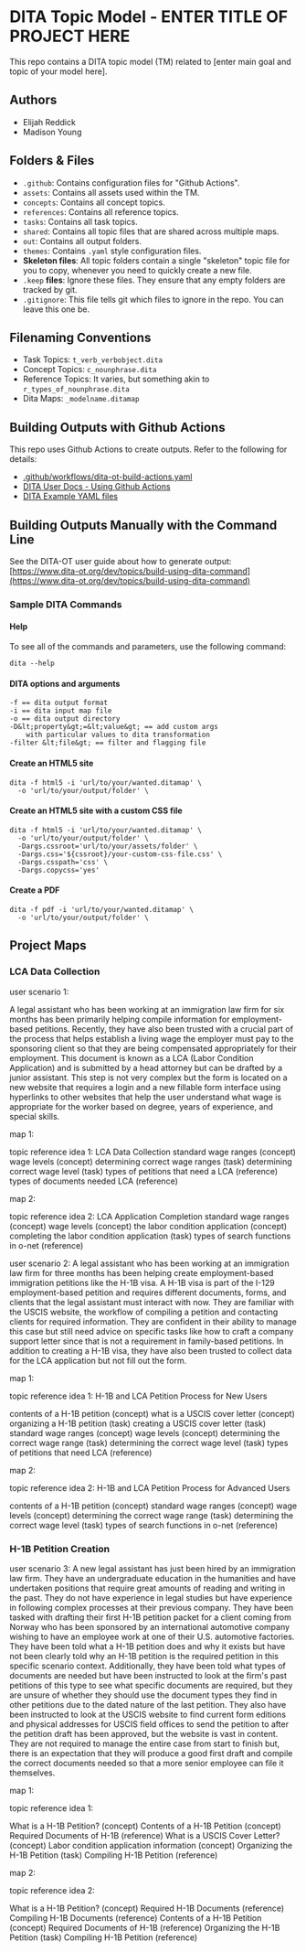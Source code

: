 # DITA Topic Model - ENTER TITLE OF PROJECT HERE

This repo contains a DITA topic model (TM) related to [enter main goal and topic of your model here].

## Authors

- Elijah Reddick
- Madison Young

## Folders &amp; Files

- `.github`: Contains configuration files for "Github Actions".
- `assets`: Contains all assets used within the TM.
- `concepts`: Contains all concept topics.
- `references`: Contains all reference topics.
- `tasks`: Contains all task topics.
- `shared`: Contains all topic files that are shared across multiple maps.
- `out`: Contains all output folders.
- `themes`: Contains `.yaml` style configuration files.
- **Skeleton files**: All topic folders contain a single "skeleton" topic file for you to copy, whenever you need to quickly create a new file.
- `.keep` **files**: Ignore these files. They ensure that any empty folders are tracked by git. 
- `.gitignore`: This file tells git which files to ignore in the repo. You can leave this one be.

## Filenaming Conventions

- Task Topics: `t_verb_verbobject.dita`
- Concept Topics: `c_nounphrase.dita`
- Reference Topics: It varies, but something akin to `r_types_of_nounphrase.dita`
- Dita Maps: `_modelname.ditamap`

## Building Outputs with Github Actions

This repo uses Github Actions to create outputs. Refer to the following for details: 

- [.github/workflows/dita-ot-build-actions.yaml](.github/workflows/dita-ot-build-actions.yaml)
- [DITA User Docs - Using Github Actions](https://www.dita-ot.org/dev/topics/using-github-actions)
- [DITA Example YAML files](https://github.com/dita-ot/docs/blob/develop/samples/github-actions/build-using-a-project-file.yaml)

## Building Outputs Manually with the Command Line

See the DITA-OT user guide about how to generate output: [https://www.dita-ot.org/dev/topics/build-using-dita-command](https://www.dita-ot.org/dev/topics/build-using-dita-command)

### Sample DITA Commands

#### Help

To see all of the commands and parameters, use the following command:

```
dita --help
```

#### DITA options and arguments

```
-f == dita output format
-i == dita input map file
-o == dita output directory
-D&lt;property&gt;=&lt;value&gt; == add custom args
    with particular values to dita transformation
-filter &lt;file&gt; == filter and flagging file
```

#### Create an HTML5 site

```
dita -f html5 -i 'url/to/your/wanted.ditamap' \
  -o 'url/to/your/output/folder' \
```

#### Create an HTML5 site with a custom CSS file

```
dita -f html5 -i 'url/to/your/wanted.ditamap' \
  -o 'url/to/your/output/folder' \
  -Dargs.cssroot='url/to/your/assets/folder' \
  -Dargs.css='${cssroot}/your-custom-css-file.css' \
  -Dargs.csspath='css' \
  -Dargs.copycss='yes'
```

#### Create a PDF

```
dita -f pdf -i 'url/to/your/wanted.ditamap' \
  -o 'url/to/your/output/folder' \
```
## Project Maps

### LCA Data Collection
user scenario 1: 

A legal assistant who has been working at an immigration law firm for six months has been primarily
helping compile information for employment-based petitions. Recently, they have also been
trusted with a crucial part of the process that helps establish a living wage the employer must pay to the
sponsoring client so that they are being compensated appropriately for their employment. This document is known
as a LCA (Labor Condition Application) and is submitted by a head attorney but can be drafted by a junior
assistant. This step is not very complex but the form is located on a new website that requires a login and a new
fillable form interface using hyperlinks to other websites that help the user understand what wage is appropriate
for the worker based on degree, years of experience, and special skills.

map 1: 

topic reference idea 1: LCA Data Collection 
  standard wage ranges (concept)
  wage levels (concept)
    determining correct wage ranges (task)
    determining correct wage level (task)
  types of petitions that need a LCA (reference)
  types of documents needed LCA (reference)

map 2: 

topic reference idea 2: LCA Application Completion 
  standard wage ranges (concept)
  wage levels (concept)
  the labor condition application (concept)
    completing the labor condition application (task)
  types of search functions in o-net (reference)

user scenario 2: A legal assistant who has been working at an immigration law firm for three months has been helping create employment-based immigration petitions like the H-1B visa. A H-1B visa is part of the I-129 employment-based petition and requires different documents, forms, and clients that the legal assistant must interact with now. They are familiar with the USCIS website, the workflow of compiling a petition and contacting clients for required information. They are confident in their ability to manage this case but still need advice on specific tasks like how to craft a company support letter since that is not a requirement in family-based petitions. In addition to creating a H-1B visa, they have also been trusted to collect data for the LCA application but not fill out the form. 

map 1: 

topic reference idea 1: H-1B and LCA Petition Process for New Users

  contents of a H-1B petition (concept)
  what is a USCIS cover letter (concept)
    organizing a H-1B petition (task)
    creating a USCIS cover letter (task)
  standard wage ranges (concept)
  wage levels (concept)
    determining the correct wage range (task)
    determining the correct wage level (task)
    types of petitions that need LCA (reference)

map 2: 

topic reference idea 2: H-1B and LCA Petition Process for Advanced Users

  contents of a H-1B petition (concept)
  standard wage ranges (concept)
  wage levels (concept) 
    determining the correct wage range (task)
    determining the correct wage level (task)
    types of search functions in o-net (reference)

### H-1B Petition Creation
user scenario 3: A new legal assistant has just been hired by an immigration law firm. They have an undergraduate education in the humanities and have undertaken positions that require great amounts of reading and writing in the past. They do not have experience in legal studies but have experience in following complex processes at their previous company. They have been tasked with drafting their first H-1B petition packet for a client coming from Norway who has been sponsored by an international automotive company wishing to have an employee work at one of their U.S. automotive factories. They have been told what a H-1B petition does and why it exists but have not been clearly told why an H-1B petition is the required petition in this specific scenario context. Additionally, they have been told what types of documents are needed but have been instructed to look at the firm's past petitions of this type to see what specific documents are required, but they are unsure of whether they should use the document types they find in other petitions due to the dated nature of the last petition. They also have been instructed to look at the USCIS website to find current form editions and physical addresses for USCIS field offices to send the petition to after the petition draft has been approved, but the website is vast in content. They are not required to manage the entire case from start to finish but, there is an expectation that they will produce a good first draft and compile the correct documents needed so that a more senior employee can file it themselves. 

map 1: 

topic reference idea 1: 

What is a H-1B Petition? (concept)
  Contents of a H-1B Petition (concept)
  Required Documents of H-1B (reference)
    What is a USCIS Cover Letter? (concept)
  Labor condition application information (concept)
  Organizing the H-1B Petition (task)
    Compiling H-1B Petition (reference)

map 2: 

topic reference idea 2: 

What is a H-1B Petition? (concept)
  Required H-1B Documents (reference)
  Compiling H-1B Documents (reference)
Contents of a H-1B Petition (concept)
Required Documents of H-1B (reference)
Organizing the H-1B Petition (task)
  Compiling H-1B Petition (reference)
